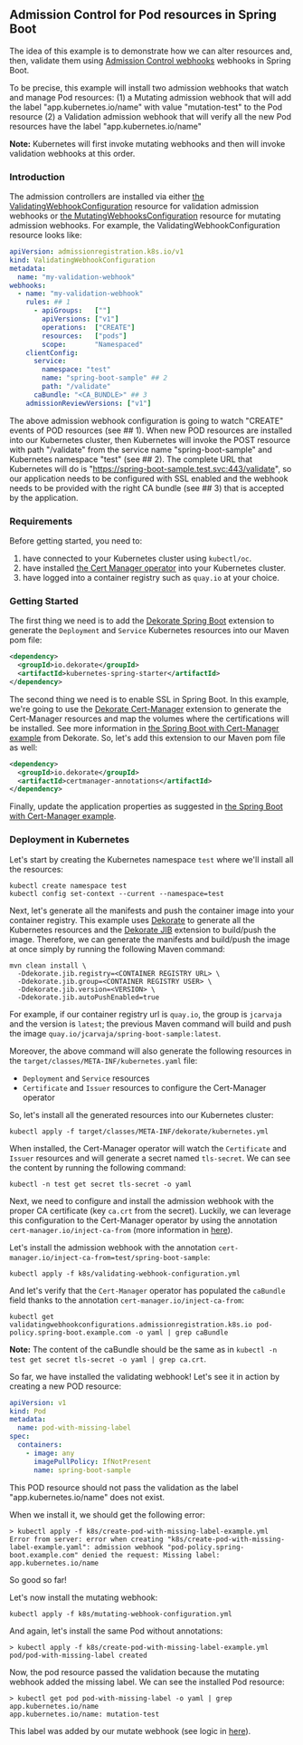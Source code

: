## Admission Control for Pod resources in Spring Boot

The idea of this example is to demonstrate how we can alter resources and, then, validate them using [Admission Control webhooks](https://kubernetes.io/docs/reference/access-authn-authz/extensible-admission-controllers) webhooks in Spring Boot. 

To be precise, this example will install two admission webhooks that watch and manage Pod resources:
(1) a Mutating admission webhook that will add the label "app.kubernetes.io/name" with value "mutation-test" to the Pod resource
(2) a Validation admission webhook that will verify all the new Pod resources have the label "app.kubernetes.io/name"

**Note:** Kubernetes will first invoke mutating webhooks and then will invoke validation webhooks at this order.

### Introduction

The admission controllers are installed via either [the ValidatingWebhookConfiguration](https://kubernetes.io/docs/reference/generated/kubernetes-api/v1.24/#validatingwebhookconfiguration-v1-admissionregistration-k8s-io) resource for validation admission webhooks or [the MutatingWebhooksConfiguration](https://kubernetes.io/docs/reference/generated/kubernetes-api/v1.24/#mutatingwebhookconfiguration-v1-admissionregistration-k8s-io) resource for mutating admission webhooks. For example, the ValidatingWebhookConfiguration resource looks like:

```yaml
apiVersion: admissionregistration.k8s.io/v1
kind: ValidatingWebhookConfiguration
metadata:
  name: "my-validation-webhook"
webhooks:
  - name: "my-validation-webhook"
    rules: ## 1
      - apiGroups:   [""]
        apiVersions: ["v1"]
        operations:  ["CREATE"]
        resources:   ["pods"]
        scope:       "Namespaced"
    clientConfig:
      service:
        namespace: "test"
        name: "spring-boot-sample" ## 2
        path: "/validate"
      caBundle: "<CA_BUNDLE>" ## 3
    admissionReviewVersions: ["v1"]
```

The above admission webhook configuration is going to watch "CREATE" events of POD resources (see ## 1). When new POD resources are installed into our Kubernetes cluster, then Kubernetes will invoke the POST resource with path "/validate" from the service name "spring-boot-sample" and Kubernetes namespace "test" (see ## 2). The complete URL that Kubernetes will do is "https://spring-boot-sample.test.svc:443/validate", so our application needs to be configured with SSL enabled and the webhook needs to be provided with the right CA bundle (see ## 3) that is accepted by the application.

### Requirements

Before getting started, you need to:

1. have connected to your Kubernetes cluster using `kubectl/oc`.
2. have installed [the Cert Manager operator](https://cert-manager.io/) into your Kubernetes cluster.
3. have logged into a container registry such as `quay.io` at your choice.

### Getting Started

The first thing we need is to add the [Dekorate Spring Boot](https://dekorate.io/docs/spring-boot-integration) extension to generate the `Deployment` and `Service` Kubernetes resources into our Maven pom file:

```xml
<dependency>
  <groupId>io.dekorate</groupId>
  <artifactId>kubernetes-spring-starter</artifactId>
</dependency>
```

The second thing we need is to enable SSL in Spring Boot. In this example, we're going to use the [Dekorate Cert-Manager](https://dekorate.io/docs/cert-manager) extension to generate the Cert-Manager resources and map the volumes where the certifications will be installed. See more information in [the Spring Boot with Cert-Manager example](https://github.com/dekorateio/dekorate/tree/main/examples/spring-boot-with-certmanager-example#enable-https-transport) from Dekorate. So, let's add this extension to our Maven pom file as well:

```xml
<dependency>
  <groupId>io.dekorate</groupId>
  <artifactId>certmanager-annotations</artifactId>
</dependency>
```

Finally, update the application properties as suggested in [the Spring Boot with Cert-Manager example](https://github.com/dekorateio/dekorate/tree/main/examples/spring-boot-with-certmanager-example#enable-https-transport).

### Deployment in Kubernetes

Let's start by creating the Kubernetes namespace `test` where we'll install all the resources:

```
kubectl create namespace test
kubectl config set-context --current --namespace=test
```

Next, let's generate all the manifests and push the container image into your container registry. This example uses [Dekorate](https://dekorate.io/) to generate all the Kubernetes resources and the [Dekorate JIB](https://dekorate.io/docs/jib-build-hook) extension to build/push the image. Therefore, we can generate the manifests and build/push the image at once simply by running the following Maven command:

```
mvn clean install \
  -Ddekorate.jib.registry=<CONTAINER REGISTRY URL> \
  -Ddekorate.jib.group=<CONTAINER REGISTRY USER> \
  -Ddekorate.jib.version=<VERSION> \
  -Ddekorate.jib.autoPushEnabled=true
```

For example, if our container registry url is `quay.io`, the group is `jcarvaja` and the version is `latest`; the previous Maven command will build and push the image `quay.io/jcarvaja/spring-boot-sample:latest`. 

Moreover, the above command will also generate the following resources in the `target/classes/META-INF/kubernetes.yaml` file:
- `Deployment` and `Service` resources
- `Certificate` and `Issuer` resources to configure the Cert-Manager operator

So, let's install all the generated resources into our Kubernetes cluster:

```
kubectl apply -f target/classes/META-INF/dekorate/kubernetes.yml
```

When installed, the Cert-Manager operator will watch the `Certificate` and `Issuer` resources and will generate a secret named `tls-secret`. We can see the content by running the following command:

```
kubectl -n test get secret tls-secret -o yaml
```

Next, we need to configure and install the admission webhook with the proper CA certificate (key `ca.crt` from the secret). Luckily, we can leverage this configuration to the Cert-Manager operator by using the annotation `cert-manager.io/inject-ca-from` (more information in [here](https://cert-manager.io/docs/concepts/ca-injector/#injecting-ca-data-from-a-certificate-resource)). 

Let's install the admission webhook with the annotation `cert-manager.io/inject-ca-from=test/spring-boot-sample`:

```
kubectl apply -f k8s/validating-webhook-configuration.yml
```

And let's verify that the `Cert-Manager` operator has populated the `caBundle` field thanks to the annotation `cert-manager.io/inject-ca-from`:

```
kubectl get validatingwebhookconfigurations.admissionregistration.k8s.io pod-policy.spring-boot.example.com -o yaml | grep caBundle
```

**Note:** The content of the caBundle should be the same as in `kubectl -n test get secret tls-secret -o yaml | grep ca.crt`.

So far, we have installed the validating webhook! Let's see it in action by creating a new POD resource:

```yaml
apiVersion: v1
kind: Pod
metadata:
  name: pod-with-missing-label
spec:
  containers:
    - image: any
      imagePullPolicy: IfNotPresent
      name: spring-boot-sample
```

This POD resource should not pass the validation as the label "app.kubernetes.io/name" does not exist.

When we install it, we should get the following error:

```
> kubectl apply -f k8s/create-pod-with-missing-label-example.yml
Error from server: error when creating "k8s/create-pod-with-missing-label-example.yaml": admission webhook "pod-policy.spring-boot.example.com" denied the request: Missing label: app.kubernetes.io/name
```

So good so far!

Let's now install the mutating webhook:

```
kubectl apply -f k8s/mutating-webhook-configuration.yml
```

And again, let's install the same Pod without annotations:

```
> kubectl apply -f k8s/create-pod-with-missing-label-example.yml
pod/pod-with-missing-label created
```

Now, the pod resource passed the validation because the mutating webhook added the missing label. We can see the installed Pod resource:

```
> kubectl get pod pod-with-missing-label -o yaml | grep app.kubernetes.io/name
app.kubernetes.io/name: mutation-test
```

This label was added by our mutate webhook (see logic in [here](https://github.com/java-operator-sdk/kubernetes-webhooks-framework/blob/ce64f6e2a1a11a538d73acf6c49af96c04ed484d/samples/spring-boot/src/main/java/io/javaoperatorsdk/webhook/sample/springboot/Config.java#L57)).
